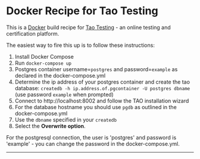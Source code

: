 # Docker Recipe for Tao Testing

This is a [Docker](https://www.docker.com/) build recipe for [Tao Testing](http://taotesting.com/)  - an online testing and certification platform.

The easiest way to fire this up is to follow these instructions:
1. Install Docker Compose 
2. Run `docker-compose up`
3. Postgres container username=`postgres` and password=`example` as declared in the docker-compose.yml 
4. Determine the ip address of your postgres container and create the tao database: `createdb -h ip.address.of.pgcontainer -U postgres dbname` (use password `example` when prompted)
5. Connect to http://localhost:8002 and follow the TAO installation wizard
6. For the database hostname you should use `pgdb` as outlined in the docker-compose.yml
7. Use the `dbname` specified in your `createdb` 
8. Select the **Overwrite option**.

For the postgresql connection, the user is 'postgres' and
password is 'example' - you can change the password in the docker-compose.yml.


-----------------
